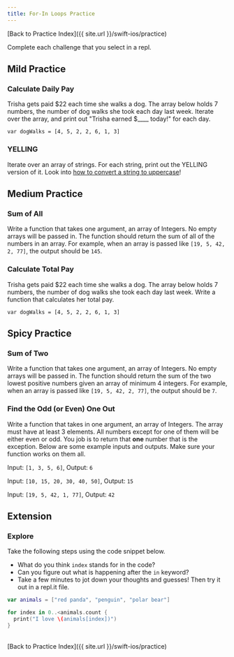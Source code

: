 ```yaml
---
title: For-In Loops Practice
---
```


[Back to Practice Index]({{ site.url }}/swift-ios/practice)

Complete each challenge that you select in a repl.

## Mild Practice

<div class="challenge-container mild-heat">
  <h3>Calculate Daily Pay</h3>
  <p>Trisha gets paid $22 each time she walks a dog. The array below holds 7 numbers, the number of dog walks she took each day last week. Iterate over the array, and print out "Trisha earned $____ today!" for each day.</p>
  <code class="mild-code">var dogWalks = [4, 5, 2, 2, 6, 1, 3]</code>
  <p></p>
</div>

<div class="challenge-container mild-heat">
  <h3>YELLING</h3>
  <p>Iterate over an array of strings. For each string, print out the YELLING version of it. Look into <a href="https://developer.apple.com/documentation/swift/string/1640996-uppercased">how to convert a string to uppercase</a>!</p>
</div>

## Medium Practice

<div class="challenge-container medium-heat">
  <h3>Sum of All</h3>
  <p>Write a function that takes one argument, an array of Integers. No empty arrays will be passed in. The function should return the sum of all of the numbers in an array.  For example, when an array is passed like <code class="medium-code">[19, 5, 42, 2, 77]</code>, the output should be <code class="medium-code">145</code>.</p>
</div>

<div class="challenge-container medium-heat">
  <h3>Calculate Total Pay</h3>
  <p>Trisha gets paid $22 each time she walks a dog. The array below holds 7 numbers, the number of dog walks she took each day last week. Write a function that calculates her total pay.</p>
  <code class="medium-code">var dogWalks = [4, 5, 2, 2, 6, 1, 3]</code>
  <p></p>
</div>

## Spicy Practice

<div class="challenge-container spicy-heat">
  <h3>Sum of Two</h3>
  <p>Write a function that takes one argument, an array of Integers. No empty arrays will be passed in. The function should return the sum of the two lowest positive numbers given an array of minimum 4 integers.  For example, when an array is passed like <code class="spicy-code">[19, 5, 42, 2, 77]</code>, the output should be <code class="spicy-code">7</code>.</p>
</div>

<div class="challenge-container spicy-heat">
  <h3>Find the Odd (or Even) One Out</h3>
  <p>Write a function that takes in one argument, an array of Integers. The array must have at least 3 elements. All numbers except for one of them will be either even or odd. You job is to return that <strong>one</strong> number that is the exception. Below are some example inputs and outputs. Make sure your function works on them all.</p>
  <p>Input: <code class="spicy-code">[1, 3, 5, 6]</code>, Output: <code class="spicy-code">6</code></p>
  <p>Input: <code class="spicy-code">[10, 15, 20, 30, 40, 50]</code>, Output: <code class="spicy-code">15</code></p>
  <p>Input: <code class="spicy-code">[19, 5, 42, 1, 77]</code>, Output: <code class="spicy-code">42</code></p>
</div>

## Extension

<div class="challenge-container extension-heat">
  <h3>Explore</h3>
  <p>Take the following steps using the code snippet below.</p>
  <ul>
    <li>What do you think <code class="practice-code">index</code> stands for in the code?</li>
    <li>Can you figure out what is happening after the <code class="practice-code">in</code> keyword?</li>
    <li>Take a few minutes to jot down your thoughts and guesses! Then try it out in a repl.it file.</li>
  </ul>
</div>

```swift
var animals = ["red panda", "penguin", "polar bear"]

for index in 0..<animals.count {
  print("I love \(animals[index])")
}
```




<br>
[Back to Practice Index]({{ site.url }}/swift-ios/practice)
